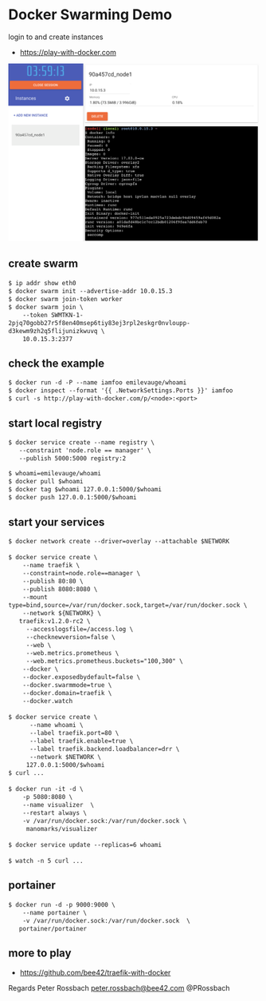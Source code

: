 # Docker Swarming Demo

login to and create instances

* https://play-with-docker.com

![](slidefire/images/play-with-docker.png)


## create swarm

```
$ ip addr show eth0
$ docker swarm init --advertise-addr 10.0.15.3
$ docker swarm join-token worker
$ docker swarm join \
    --token SWMTKN-1-2pjq70gobb27r5f8en40msep6tiy83ej3rpl2eskgr0nvloupp-d3kewm9zh2q5flijunizkwuvq \
    10.0.15.3:2377
```

## check the example

```
$ docker run -d -P --name iamfoo emilevauge/whoami
$ docker inspect --format '{{ .NetworkSettings.Ports }}' iamfoo
$ curl -s http://play-with-docker.com/p/<node>:<port>
```

## start local registry

```
$ docker service create --name registry \
   --constraint 'node.role == manager' \
   --publish 5000:5000 registry:2
```

```
$ whoami=emilevauge/whoami
$ docker pull $whoami
$ docker tag $whoami 127.0.0.1:5000/$whoami
$ docker push 127.0.0.1:5000/$whoami
```

## start your services

```
$ docker network create --driver=overlay --attachable $NETWORK

$ docker service create \
    --name traefik \
    --constraint=node.role==manager \
    --publish 80:80 \
    --publish 8080:8080 \
    --mount type=bind,source=/var/run/docker.sock,target=/var/run/docker.sock \
    --network ${NETWORK} \
   traefik:v1.2.0-rc2 \
     --accesslogsfile=/access.log \
     --checknewversion=false \
     --web \
     --web.metrics.prometheus \
     --web.metrics.prometheus.buckets="100,300" \
    --docker \
    --docker.exposedbydefault=false \
    --docker.swarmmode=true \
    --docker.domain=traefik \
    --docker.watch

$ docker service create \
      --name whoami \
      --label traefik.port=80 \
      --label traefik.enable=true \
      --label traefik.backend.loadbalancer=drr \
      --network $NETWORK \
     127.0.0.1:5000/$whoami
$ curl ...

$ docker run -it -d \
    -p 5080:8080 \
    --name visualizer  \
    --restart always \
    -v /var/run/docker.sock:/var/run/docker.sock \
     manomarks/visualizer

$ docker service update --replicas=6 whoami

$ watch -n 5 curl ...
```

## portainer

```
$ docker run -d -p 9000:9000 \
    --name portainer \
    -v /var/run/docker.sock:/var/run/docker.sock  \
   portainer/portainer
```

## more to play

* https://github.com/bee42/traefik-with-docker

Regards
Peter Rossbach <peter.rossbach@bee42.com> @PRossbach



